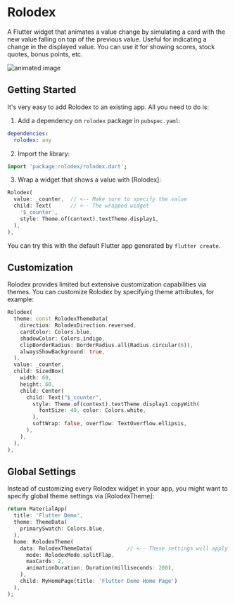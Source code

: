 # Rolodex

A Flutter widget that animates a value change by simulating a card with the new value falling 
on top of the previous value. Useful for indicating a change in the displayed value.
You can use it for showing scores, stock quotes, bonus points, etc.

![animated image](https://github.com/aryzhov/rolodex/blob/master/doc/rolodex.gif?raw=true)


## Getting Started

It's very easy to add Rolodex to an existing app. All you need to do is:

1. Add a dependency on `rolodex` package in `pubspec.yaml`:
```yaml
dependencies:
  rolodex: any
```

2. Import the library:
```dart
import 'package:rolodex/rolodex.dart';
```

3. Wrap a widget that shows a value with [Rolodex]:

```dart
Rolodex(
  value: _counter,  // <-- Make sure to specify the value 
  child: Text(      // <-- The wrapped widget
    '$_counter',
    style: Theme.of(context).textTheme.display1,
  ),
),
```

You can try this with the default Flutter app generated by `flutter create`.

## Customization

Rolodex provides limited but extensive customization capabilities via themes. You can customize Rolodex by specifying theme 
attributes, for example:

```dart
Rolodex(
  theme: const RolodexThemeData(
    direction: RolodexDirection.reversed,
    cardColor: Colors.blue,
    shadowColor: Colors.indigo,
    clipBorderRadius: BorderRadius.all(Radius.circular(6)),
    alwaysShowBackground: true,
  ),
  value: _counter,
  child: SizedBox(
    width: 60,
    height: 60,
    child: Center(
      child: Text("$_counter",
        style: Theme.of(context).textTheme.display1.copyWith(
          fontSize: 40, color: Colors.white,
        ),
        softWrap: false, overflow: TextOverflow.ellipsis,
      ),
    ),
  ),
),
```

## Global Settings

Instead of customizing every Rolodex widget in your app, you might want to specify global theme settings 
via [RolodexTheme]:

```dart
return MaterialApp(
  title: 'Flutter Demo',
  theme: ThemeData(
    primarySwatch: Colors.blue,
  ),
  home: RolodexTheme(
    data: RolodexThemeData(           // <-- These settings will apply to all Rolodex widgets in the widget tree
      mode: RolodexMode.splitFlap,
      maxCards: 2,
      animationDuration: Duration(milliseconds: 200),
    ),
    child: MyHomePage(title: 'Flutter Demo Home Page')
  ),
);

```
